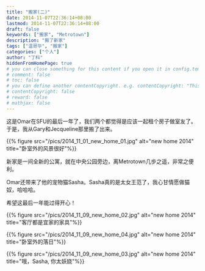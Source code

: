 ```yaml
---
title: "搬家(二)"
date: 2014-11-07T22:36:14+08:00
lastmod: 2014-11-07T22:36:14+08:00
draft: false
keywords: ["搬家", "Metrotown"]
description: "搬了新家"
tags: ["温哥华", "搬家"]
categories: ["个人"]
author: "丁科"
hiddenFromHomePage: true
# you can close something for this content if you open it in config.toml.
# comment: false
# toc: false
# you can define another contentCopyright. e.g. contentCopyright: "This is an another copyright."
# contentCopyright: false
# reward: false
# mathjax: false
---
```


这是Omar在SFU的最后一年了，我们两个都觉得是应该一起租个房子做室友了。于是，我从Gary和Jecqueline那里搬了出来。

{{% figure src="/pics/2014_11_01_new_home_01.jpg" alt="new home 2014" title="卧室外的风景很好"%}}
<!--more-->

新家是一间全新的公寓，就在中央公园旁边，离Metrotown几步之遥，非常之便利。

Omar还带来了他的宠物猫Sasha。Sasha真的是太女王范了，我心甘情愿做猫奴，哈哈哈。

希望这最后一年能过得开心！

{{% figure src="/pics/2014_11_09_new_home_02.jpg" alt="new home 2014" title="客厅都是宜家的家具"%}}

{{% figure src="/pics/2014_11_09_new_home_04.jpg" alt="new home 2014" title="卧室外的落日"%}}

{{% figure src="/pics/2014_11_09_new_home_03.jpg" alt="new home 2014" title="哦，Sasha, 你太妖娆"%}}

